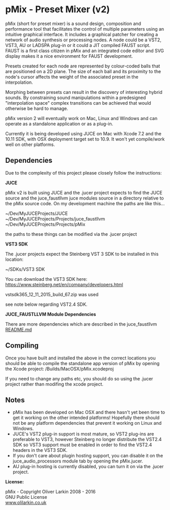 # pMix - Preset Mixer (v2)

pMix (short for preset mixer) is a sound design, composition and performance tool that facilitates the control of multiple parameters using an intuitive graphical interface. It includes a graphical patcher for creating a network of audio synthesis or processing nodes. A node could be a VST2, VST3, AU or LADSPA plug-in or it could a JIT compiled FAUST script. FAUST is a first class citizen in pMix and an integrated code editor and SVG display makes it a nice environment for FAUST development.

Presets created for each node are represented by colour-coded balls that are positioned on a 2D plane. The size of each ball and its proximity to the node's cursor affects the weight of the associated preset in the interpolation. 

Morphing between presets can result in the discovery of interesting hybrid sounds. By constraining sound manipulations within a predesigned "interpolation space" complex transitions can be achieved that would otherwise be hard to manage. 

pMix version 2 will eventually work on Mac, Linux and Windows and can operate as a standalone application or as a plug-in.

Currently it is being developed using JUCE on Mac with Xcode 7.2 and the 10.11 SDK, with OSX deployment target set to 10.9. It won't yet compile/work well on other platforms.


## Dependencies

Due to the complexity of this project please closely follow the instructions:

**JUCE**

pMix v2 is built using JUCE and the .jucer project expects to find the JUCE source and the juce_faustllvm juce modules source in a directory relative to the pMix source code. On my development machine the paths are like this...

~/Dev/MyJUCEProjects/JUCE  
~/Dev/MyJUCEProjects/Projects/juce_faustllvm  
~/Dev/MyJUCEProjects/Projects/pMix  

the paths to these things can be modified via the .jucer project

**VST3 SDK**
	
The .jucer projects expect the Steinberg VST 3 SDK to be installed in this location: 

~/SDKs/VST3 SDK 

You can download the VST3 SDK here: https://www.steinberg.net/en/company/developers.html

vstsdk365_12_11_2015_build_67.zip was used

see note below regarding VST2.4 SDK.

**JUCE_FAUSTLLVM Module Dependencies**

There are more dependencies which are described in the juce_faustllvm [README.md](https://github.com/olilarkin/juce_faustllvm)


## Compiling

Once you have built and installed the above in the correct locations you should be able to compile the standalone app version of pMix by opening the Xcode project: /Builds/MacOSX/pMix.xcodeproj

If you need to change any paths etc, you should do so using the .jucer project rather than modifing the xcode project.

## Notes

* pMix has been developed on Mac OSX and there hasn't yet been time to get it working on the other intended platforms! Hopefully there should not be any platform dependencies that prevent it working on Linux and Windows.
* JUCE's VST2 plug-in support is most mature, so VST2 plug-ins are preferable to VST3, however Steinberg no longer distribute the VST2.4 SDK so VST3 support must be enabled in order to find the VST2.4 headers in the VST3 SDK.
* If you don't care about plugin hosting support, you can disable it on the juce_audio_processors module tab by opening the pMix.jucer.
* AU plug-in hosting is currently disabled, you can turn it on via the .jucer project.

**License:**

pMix - Copyright Oliver Larkin 2008 - 2016  
GNU Public License  
www.olilarkin.co.uk
